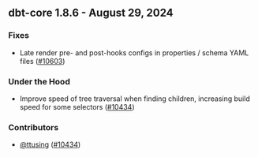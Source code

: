 ## dbt-core 1.8.6 - August 29, 2024

### Fixes

- Late render pre- and post-hooks configs in properties / schema YAML files ([#10603](https://github.com/dbt-labs/dbt-core/issues/10603))

### Under the Hood

- Improve speed of tree traversal when finding children, increasing build speed for some selectors ([#10434](https://github.com/dbt-labs/dbt-core/issues/10434))

### Contributors
- [@ttusing](https://github.com/ttusing) ([#10434](https://github.com/dbt-labs/dbt-core/issues/10434))
